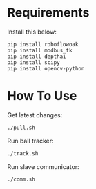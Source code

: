 # Requirements
Install this below:
```shell
pip install roboflowoak
pip install modbus_tk
pip install depthai
pip install scipy
pip install opencv-python
```

# How To Use
Get latest changes:
```bash
./pull.sh
```
Run ball tracker:
```bash
./track.sh
```
Run slave communicator:
```bash
./comm.sh
```
